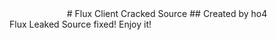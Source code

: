 <div align="center">
# Flux Client Cracked Source
## Created by ho4
</div>
Flux Leaked Source fixed! Enjoy it!